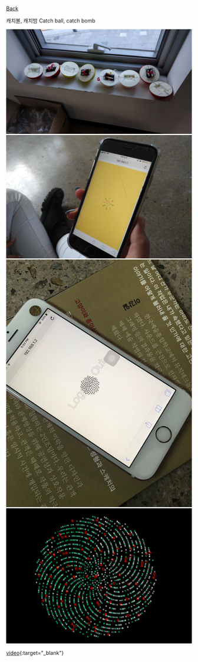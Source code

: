 [Back](../index.md)

캐치볼, 캐치밤 Catch ball, catch bomb

<img src="../img/cbcb_balls.jpg">  
<img src="../img/cbcb_in_performance.jpg">  
<img src="../img/cbcb_logout.jpeg">  
<img src="../img/cbcb_textbomb.png">  

[video](https://youtu.be/-8mqZjqoUN4){:target="_blank"}
